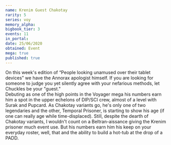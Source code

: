 ```yaml
---
name: Krenim Guest Chakotay
rarity: 5
series: voy
memory_alpha:
bigbook_tier: 3
events: 11
in_portal:
date: 25/06/2020
obtained: Event
mega: true
published: true
---
```


On this week's edition of “People looking unamused over their tablet devices” we have the Annorax apologist himself. If you are looking for someone to judge you yet silently agree with your nefarious methods, let Chuckles be your "guest."  
Debuting as one of the high points in the Voyager mega his numbers earn him a spot in the upper echelons of DIP/SCI crew, almost of a level with Surak and Pupcard. As Chakotay variants go, he's only one of two legendaries and the other, Temporal Prisoner, is starting to show his age (if one can really age while time-displaced). Still, despite the dearth of Chakotay variants, I wouldn't count on a Beltran-aissance giving the Krenim prisoner much event use. But his numbers earn him his keep on your everyday roster, well, that and the ability to build a hot-tub at the drop of a PADD.
